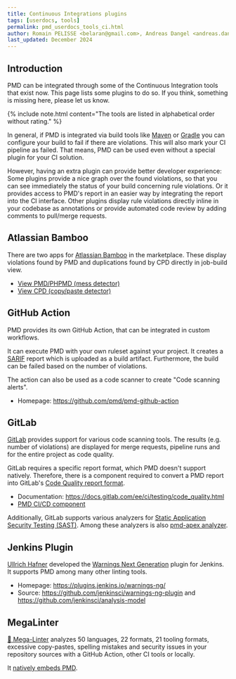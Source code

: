 ```yaml
---
title: Continuous Integrations plugins
tags: [userdocs, tools]
permalink: pmd_userdocs_tools_ci.html
author: Romain PELISSE <belaran@gmail.com>, Andreas Dangel <andreas.dangel@pmd-code.org>
last_updated: December 2024
---
```


## Introduction

PMD can be integrated through some of the Continuous Integration tools that exist now.
This page lists some plugins to do so. If you think, something is missing here, please
let us know.

{% include note.html content="The tools are listed in alphabetical order without rating." %}

In general, if PMD is integrated via build tools like [Maven](pmd_userdocs_tools_maven.html) or
[Gradle](pmd_userdocs_tools_gradle.html) you can configure your build to fail if there are violations.
This will also mark your CI pipeline as failed. That means, PMD can be used even without a
special plugin for your CI solution.

However, having an extra plugin can provide better developer experience: Some plugins provide
a nice graph over the found violations, so that you can see immediately the status of your build
concerning rule violations. Or it provides access to PMD's report in an easier way by integrating
the report into the CI interface.
Other plugins display rule violations directly inline in your codebase as annotations
or provide automated code review by adding comments to pull/merge requests.

## Atlassian Bamboo

There are two apps for [Atlassian Bamboo](https://www.atlassian.com/software/bamboo) in the marketplace.
These display violations found by PMD and duplications found by CPD directly in job-build view.

* [View PMD/PHPMD (mess detector)](https://marketplace.atlassian.com/apps/1215327/view-pmd-phpmd-mess-detector)
* [View CPD (copy/paste detector)](https://marketplace.atlassian.com/apps/1215890/view-cpd-copy-paste-detector)

## GitHub Action

PMD provides its own GitHub Action, that can be integrated in custom workflows.

It can execute PMD with your own ruleset against your project. It creates a
[SARIF](https://docs.oasis-open.org/sarif/sarif/v2.1.0/sarif-v2.1.0.html) report which is uploaded as a
build artifact. Furthermore, the build can be failed based on the number of violations.

The action can also be used as a code scanner to create "Code scanning alerts".

* Homepage: <https://github.com/pmd/pmd-github-action>

## GitLab

[GitLab](https://about.gitlab.com/) provides support for various code scanning tools. The results
(e.g. number of violations) are displayed for merge requests, pipeline runs and for the entire project as
code quality.

GitLab requires a specific report format, which PMD doesn't support natively. Therefore, there is a
component required to convert a PMD report into GitLab's [Code Quality report format](https://docs.gitlab.com/ee/ci/testing/code_quality.html#code-quality-report-format).

* Documentation: <https://docs.gitlab.com/ee/ci/testing/code_quality.html>
* [PMD CI/CD component](https://gitlab.com/explore/catalog/eakca1/codequality-os-scanners-integration)

Additionally, GitLab supports various analyzers for [Static Application Security Testing (SAST)](https://docs.gitlab.com/ee/user/application_security/sast/analyzers.html).
Among these analyzers is also [pmd-apex analyzer](https://gitlab.com/gitlab-org/security-products/analyzers/pmd-apex).

## Jenkins Plugin

[Ullrich Hafner](https://github.com/uhafner) developed the
[Warnings Next Generation](https://plugins.jenkins.io/warnings-ng/) plugin for Jenkins. It supports
PMD among many other linting tools.

* Homepage: <https://plugins.jenkins.io/warnings-ng/>
* Source: <https://github.com/jenkinsci/warnings-ng-plugin> and <https://github.com/jenkinsci/analysis-model>



## MegaLinter

[🦙 Mega-Linter](https://oxsecurity.github.io/megalinter/latest/) analyzes 50 languages, 22 formats, 21 tooling
formats, excessive copy-pastes, spelling mistakes and security issues in your repository sources with a
GitHub Action, other CI tools or locally. 

It [natively embeds PMD](https://oxsecurity.github.io/megalinter/latest/descriptors/java_pmd/).


